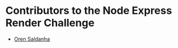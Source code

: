 # Contributors to the Node Express Render Challenge

- [Oren Saldanha](https://github.com/orensaldanha)